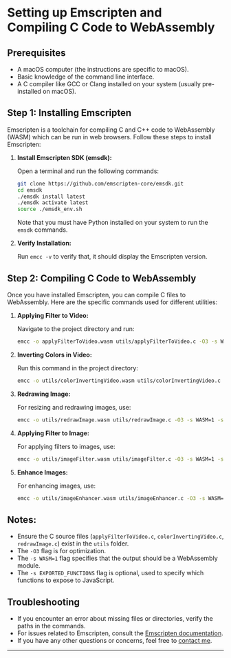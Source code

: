 # Setting up Emscripten and Compiling C Code to WebAssembly

## Prerequisites

- A macOS computer (the instructions are specific to macOS).
- Basic knowledge of the command line interface.
- A C compiler like GCC or Clang installed on your system (usually pre-installed on macOS).

## Step 1: Installing Emscripten

Emscripten is a toolchain for compiling C and C++ code to WebAssembly (WASM) which can be run in web browsers. Follow these steps to install Emscripten:

1. **Install Emscripten SDK (emsdk):**

   Open a terminal and run the following commands:

   ```bash
   git clone https://github.com/emscripten-core/emsdk.git
   cd emsdk
   ./emsdk install latest
   ./emsdk activate latest
   source ./emsdk_env.sh
   ```
   
   Note that you must have Python installed on your system to run the `emsdk` commands.


2. **Verify Installation:**

   Run `emcc -v` to verify that, it should display the Emscripten version.

## Step 2: Compiling C Code to WebAssembly

Once you have installed Emscripten, you can compile C files to WebAssembly. Here are the specific commands used for different utilities:

1. **Applying Filter to Video:**

   Navigate to the project directory and run:

   ```bash
   emcc -o applyFilterToVideo.wasm utils/applyFilterToVideo.c -O3 -s WASM=1
   ```

2. **Inverting Colors in Video:**

   Run this command in the project directory:

   ```bash
   emcc -o utils/colorInvertingVideo.wasm utils/colorInvertingVideo.c -O3 -s WASM=1 -s EXPORTED_FUNCTIONS='["_processVideoFrame", "_main"]'
   ```

3. **Redrawing Image:**

   For resizing and redrawing images, use:

   ```bash
   emcc -o utils/redrawImage.wasm utils/redrawImage.c -O3 -s WASM=1 -s EXPORTED_FUNCTIONS='["_resizeImage", "_main"]'
   ```
   
4. **Applying Filter to Image:**

   For applying filters to images, use:

   ```bash
   emcc -o utils/imageFilter.wasm utils/imageFilter.c -O3 -s WASM=1 -s EXPORTED_FUNCTIONS='["_applyGrayscaleFilter", "_main"]'
   ```
   
5. **Enhance Images:**
  
   For enhancing images, use:

   ```bash
   emcc -o utils/imageEnhancer.wasm utils/imageEnhancer.c -O3 -s WASM=1 -s EXPORTED_FUNCTIONS='["_enhanceBrightness", "_main"]'
   ```

## Notes:

- Ensure the C source files (`applyFilterToVideo.c`, `colorInvertingVideo.c`, `redrawImage.c`) exist in the `utils` folder.
- The `-O3` flag is for optimization.
- The `-s WASM=1` flag specifies that the output should be a WebAssembly module.
- The `-s EXPORTED_FUNCTIONS` flag is optional, used to specify which functions to expose to JavaScript.

## Troubleshooting

- If you encounter an error about missing files or directories, verify the paths in the commands.
- For issues related to Emscripten, consult the [Emscripten documentation](https://emscripten.org/docs/getting_started/index.html).
- If you have any other questions or concerns, feel free to [contact me](mailto:info@movie-verse.com).

---
